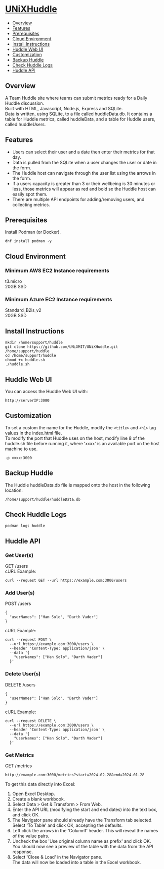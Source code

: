 # [UNiXHuddle](https://github.com/UNiXMIT/UNiXHuddle)

- [Overview](#overview)
- [Features](#features)
- [Prerequisites](#prerequisites)
- [Cloud Environment](#cloud-environment)
- [Install Instructions](#install-instructions)
- [Huddle Web UI](#huddle-web-ui)
- [Customization](#customization)
- [Backup Huddle](#backup-huddle)
- [Check Huddle Logs](#check-huddle-logs)
- [Huddle API](#huddle-api)

## Overview
A Team Huddle site where teams can submit metrics ready for a Daily Huddle discussion.  
Built with HTML, Javascript, Node.js, Express and SQLite.  
Data is written, using SQLite, to a file called huddleData.db. It contains a table for Huddle metrics, called huddleData, and a table for Huddle users, called huddleUsers.  

## Features
- Users can select their user and a date then enter their metrics for that day.  
- Data is pulled from the SQLite when a user changes the user or date in the form.  
- The Huddle host can navigate through the user list using the arrows in the form.  
- If a users capacity is greater than 3 or their wellbeing is 30 minutes or less, those metrics will appear as red and bold so the Huddle host can easily spot them.  
- There are multiple API endpoints for adding/removing users, and collecting metrics.  

## Prerequisites
Install Podman (or Docker).  
```
dnf install podman -y
```

## Cloud Environment
### Minimum AWS EC2 Instance requirements
t3.micro  
20GB SSD  

### Minimum Azure EC2 Instance requirements
Standard_B2ls_v2  
20GB SSD  

## Install Instructions
```
mkdir /home/support/huddle
git clone https://github.com/UNiXMIT/UNiXHuddle.git /home/support/huddle
cd /home/support/huddle
chmod +x huddle.sh
./huddle.sh
``` 

## Huddle Web UI
You can access the Huddle Web UI with:  
```
http://serverIP:3000
```

## Customization
To set a custom the name for the Huddle, modify the ``<title>`` and ``<h1>`` tag values in the index.html file.  
To modify the port that Huddle uses on the host, modify line 8 of the huddle.sh file before running it, where 'xxxx' is an available port on the host machine to use.    
```
-p xxxx:3000
```

## Backup Huddle
The Huddle huddleData.db file is mapped onto the host in the following location:  
```
/home/support/huddle/huddleData.db
```

## Check Huddle Logs
```
podman logs huddle
```

## Huddle API
### Get User(s)
GET /users  
cURL Example:  
```
curl --request GET --url https://example.com:3000/users
```

### Add User(s)
POST /users  
```
{
  "userNames": ["Han Solo", "Darth Vader"]
}
```
cURL Example:  
```
curl --request POST \
  --url https://example.com:3000/users \
  --header 'Content-Type: application/json' \
  --data '{
    "userNames": ["Han Solo", "Darth Vader"]
  }'
```

### Delete User(s)
DELETE /users  
```
{
  "userNames": ["Han Solo", "Darth Vader"]
}
```
cURL Example:  
```
curl --request DELETE \
  --url https://example.com:3000/users \
  --header 'Content-Type: application/json' \
  --data '{
    "userNames": ["Han Solo", "Darth Vader"]
  }'
```

### Get Metrics
GET /metrics
```
http://example.com:3000/metrics?start=2024-02-28&end=2024-01-28
```
To get this data directly into Excel:  
1. Open Excel Desktop.  
2. Create a blank workbook.  
3. Select Data > Get & Transform > From Web.  
4. Enter the API URL (modifying the start and end dates) into the text box, and click OK.  
5. The Navigator pane should already have the Transform tab selected. Select 'To Table' and click OK, accepting the defaults.  
6. Left click the arrows in the 'Column1' header. This will reveal the names of the value pairs.  
7. Uncheck the box 'Use original column name as prefix' and click OK.  
  You should now see a preview of the table with the data from the API response.  
8. Select 'Close & Load' in the Navigator pane.  
  The data will now be loaded into a table in the Excel workbook.  